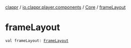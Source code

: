 [clappr](../../index.md) / [io.clappr.player.components](../index.md) / [Core](index.md) / [frameLayout](.)

# frameLayout

`val frameLayout: `[`FrameLayout`](https://developer.android.com/reference/android/widget/FrameLayout.html)